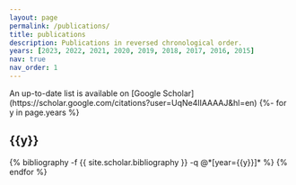 ```yaml
---
layout: page
permalink: /publications/
title: publications
description: Publications in reversed chronological order. 
years: [2023, 2022, 2021, 2020, 2019, 2018, 2017, 2016, 2015]
nav: true
nav_order: 1
---
```

<!-- _pages/publications.md -->
<div class="publications">
An up-to-date list is available on [Google Scholar](https://scholar.google.com/citations?user=UqNe4lIAAAAJ&hl=en)
{%- for y in page.years %}
  <h2 class="year">{{y}}</h2>
  {% bibliography -f {{ site.scholar.bibliography }} -q @*[year={{y}}]* %}
{% endfor %}

</div>
